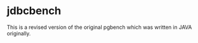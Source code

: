 # jdbcbench

This is a revised version of the original pgbench which was written in JAVA originally. 
